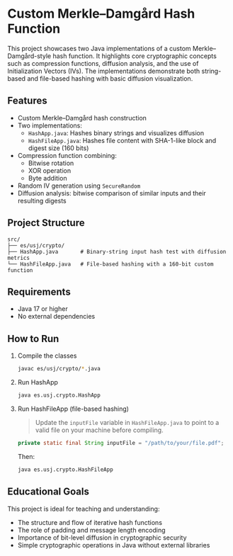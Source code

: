 # Custom Merkle–Damgård Hash Function

This project showcases two Java implementations of a custom Merkle–Damgård-style hash function. 
It highlights core cryptographic concepts such as compression functions, diffusion analysis, and the use of Initialization Vectors (IVs). 
The implementations demonstrate both string-based and file-based hashing with basic diffusion visualization.

## Features

- Custom Merkle–Damgård hash construction
- Two implementations:
  - `HashApp.java`: Hashes binary strings and visualizes diffusion
  - `HashFileApp.java`: Hashes file content with SHA-1-like block and digest size (160 bits)
- Compression function combining:
  - Bitwise rotation
  - XOR operation
  - Byte addition
- Random IV generation using `SecureRandom`
- Diffusion analysis: bitwise comparison of similar inputs and their resulting digests

## Project Structure

```
src/
├── es/usj/crypto/
├── HashApp.java       # Binary-string input hash test with diffusion metrics
└── HashFileApp.java   # File-based hashing with a 160-bit custom function
```

## Requirements

- Java 17 or higher
- No external dependencies

## How to Run

1. Compile the classes

   ```bash
   javac es/usj/crypto/*.java
   ```

2. Run HashApp

   ```bash
   java es.usj.crypto.HashApp
   ```

3. Run HashFileApp (file-based hashing)

   > Update the `inputFile` variable in `HashFileApp.java` to point to a valid file on your machine before compiling.

   ```java
   private static final String inputFile = "/path/to/your/file.pdf";
   ```

   Then:

   ```bash
   java es.usj.crypto.HashFileApp
   ```

## Educational Goals

This project is ideal for teaching and understanding:

- The structure and flow of iterative hash functions
- The role of padding and message length encoding
- Importance of bit-level diffusion in cryptographic security
- Simple cryptographic operations in Java without external libraries